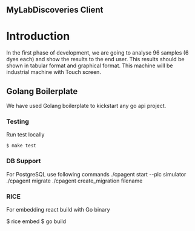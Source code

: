 ## MyLabDiscoveries Client
# Introduction
In the first phase of development, we are going to analyse 96 samples (6 dyes
each) and show the results to the end user. This results should be shown in tabular format
and graphical format. This machine will be industrial machine with Touch screen.


## Golang Boilerplate
We have used Golang boilerplate to kickstart any go api project.


### Testing

Run test locally
```
$ make test
```

### DB Support

For PostgreSQL use following commands
./cpagent start --plc simulator
./cpagent migrate
./cpagent create_migration filename

### RICE

For embedding react build with Go binary

$ rice embed
$ go build
